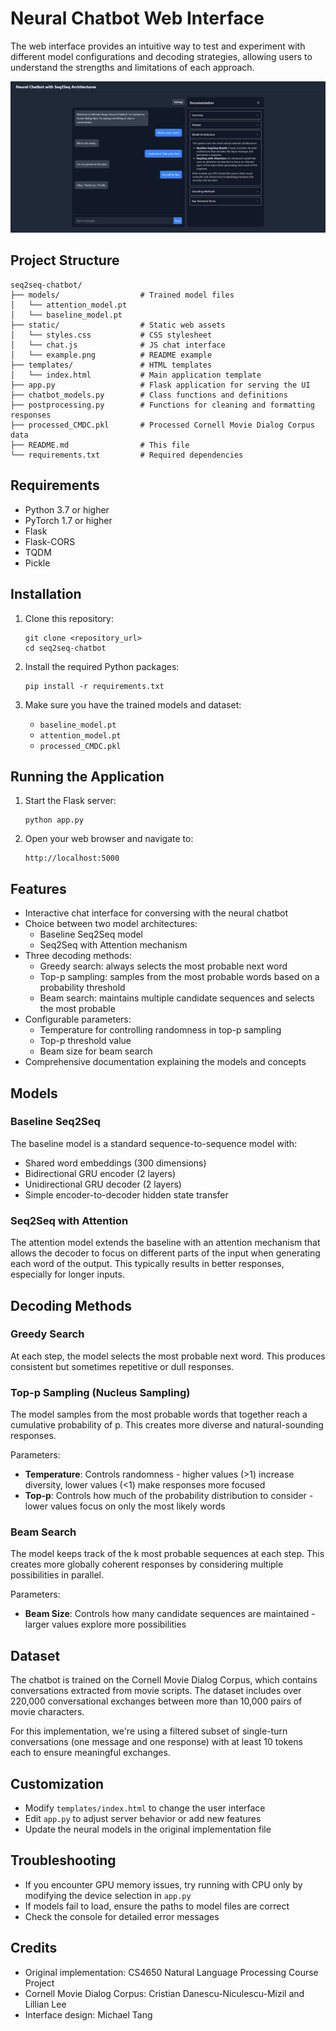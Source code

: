 # Neural Chatbot Web Interface

 The web interface provides an intuitive way to test and experiment with different model configurations and decoding strategies, allowing users to understand the strengths and limitations of each approach.

![Chatbot Interface](static/example.png)

## Project Structure

```
seq2seq-chatbot/
├── models/                  # Trained model files
│   └── attention_model.pt   
│   └── baseline_model.pt    
├── static/                  # Static web assets
│   └── styles.css           # CSS stylesheet
│   └── chat.js              # JS chat interface
│   └── example.png          # README example
├── templates/               # HTML templates
│   └── index.html           # Main application template
├── app.py                   # Flask application for serving the UI
├── chatbot_models.py        # Class functions and definitions
├── postprocessing.py        # Functions for cleaning and formatting responses
├── processed_CMDC.pkl       # Processed Cornell Movie Dialog Corpus data
├── README.md                # This file
└── requirements.txt         # Required dependencies
```

## Requirements

- Python 3.7 or higher
- PyTorch 1.7 or higher
- Flask
- Flask-CORS
- TQDM
- Pickle

## Installation

1. Clone this repository:
   ```
   git clone <repository_url>
   cd seq2seq-chatbot
   ```

2. Install the required Python packages:
   ```
   pip install -r requirements.txt
   ```

3. Make sure you have the trained models and dataset:
   - `baseline_model.pt`
   - `attention_model.pt`
   - `processed_CMDC.pkl`

## Running the Application

1. Start the Flask server:
   ```
   python app.py
   ```

2. Open your web browser and navigate to:
   ```
   http://localhost:5000
   ```

## Features

- Interactive chat interface for conversing with the neural chatbot
- Choice between two model architectures:
  - Baseline Seq2Seq model
  - Seq2Seq with Attention mechanism
- Three decoding methods:
  - Greedy search: always selects the most probable next word
  - Top-p sampling: samples from the most probable words based on a probability threshold
  - Beam search: maintains multiple candidate sequences and selects the most probable
- Configurable parameters:
  - Temperature for controlling randomness in top-p sampling
  - Top-p threshold value
  - Beam size for beam search
- Comprehensive documentation explaining the models and concepts

## Models

### Baseline Seq2Seq

The baseline model is a standard sequence-to-sequence model with:
- Shared word embeddings (300 dimensions)
- Bidirectional GRU encoder (2 layers)
- Unidirectional GRU decoder (2 layers)
- Simple encoder-to-decoder hidden state transfer

### Seq2Seq with Attention

The attention model extends the baseline with an attention mechanism that allows the decoder to focus on different parts of the input when generating each word of the output. This typically results in better responses, especially for longer inputs.

## Decoding Methods

### Greedy Search

At each step, the model selects the most probable next word. This produces consistent but sometimes repetitive or dull responses.

### Top-p Sampling (Nucleus Sampling)

The model samples from the most probable words that together reach a cumulative probability of p. This creates more diverse and natural-sounding responses.

Parameters:
- **Temperature**: Controls randomness - higher values (>1) increase diversity, lower values (<1) make responses more focused
- **Top-p**: Controls how much of the probability distribution to consider - lower values focus on only the most likely words

### Beam Search

The model keeps track of the k most probable sequences at each step. This creates more globally coherent responses by considering multiple possibilities in parallel.

Parameters:
- **Beam Size**: Controls how many candidate sequences are maintained - larger values explore more possibilities

## Dataset

The chatbot is trained on the Cornell Movie Dialog Corpus, which contains conversations extracted from movie scripts. The dataset includes over 220,000 conversational exchanges between more than 10,000 pairs of movie characters.

For this implementation, we're using a filtered subset of single-turn conversations (one message and one response) with at least 10 tokens each to ensure meaningful exchanges.

## Customization

- Modify `templates/index.html` to change the user interface
- Edit `app.py` to adjust server behavior or add new features
- Update the neural models in the original implementation file

## Troubleshooting

- If you encounter GPU memory issues, try running with CPU only by modifying the device selection in `app.py`
- If models fail to load, ensure the paths to model files are correct
- Check the console for detailed error messages

## Credits

- Original implementation: CS4650 Natural Language Processing Course Project
- Cornell Movie Dialog Corpus: Cristian Danescu-Niculescu-Mizil and Lillian Lee
- Interface design: Michael Tang
